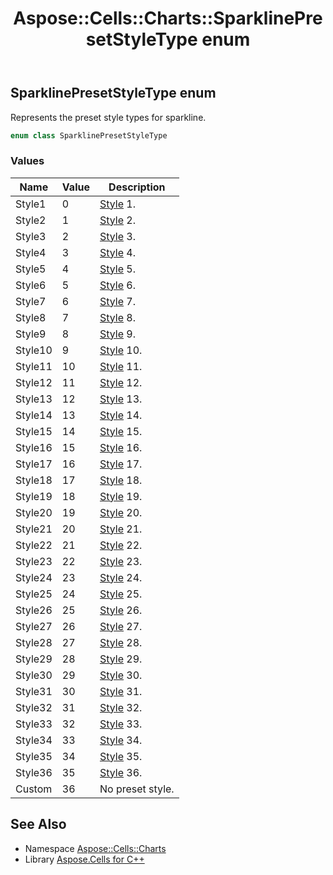 ﻿---
title: Aspose::Cells::Charts::SparklinePresetStyleType enum
linktitle: SparklinePresetStyleType
second_title: Aspose.Cells for C++ API Reference
description: 'Aspose::Cells::Charts::SparklinePresetStyleType enum. Represents the preset style types for sparkline in C++.'
type: docs
weight: 6200
url: /cpp/aspose.cells.charts/sparklinepresetstyletype/
---
## SparklinePresetStyleType enum


Represents the preset style types for sparkline.

```cpp
enum class SparklinePresetStyleType
```

### Values

| Name | Value | Description |
| --- | --- | --- |
| Style1 | 0 | [Style](../../aspose.cells/style/) 1. |
| Style2 | 1 | [Style](../../aspose.cells/style/) 2. |
| Style3 | 2 | [Style](../../aspose.cells/style/) 3. |
| Style4 | 3 | [Style](../../aspose.cells/style/) 4. |
| Style5 | 4 | [Style](../../aspose.cells/style/) 5. |
| Style6 | 5 | [Style](../../aspose.cells/style/) 6. |
| Style7 | 6 | [Style](../../aspose.cells/style/) 7. |
| Style8 | 7 | [Style](../../aspose.cells/style/) 8. |
| Style9 | 8 | [Style](../../aspose.cells/style/) 9. |
| Style10 | 9 | [Style](../../aspose.cells/style/) 10. |
| Style11 | 10 | [Style](../../aspose.cells/style/) 11. |
| Style12 | 11 | [Style](../../aspose.cells/style/) 12. |
| Style13 | 12 | [Style](../../aspose.cells/style/) 13. |
| Style14 | 13 | [Style](../../aspose.cells/style/) 14. |
| Style15 | 14 | [Style](../../aspose.cells/style/) 15. |
| Style16 | 15 | [Style](../../aspose.cells/style/) 16. |
| Style17 | 16 | [Style](../../aspose.cells/style/) 17. |
| Style18 | 17 | [Style](../../aspose.cells/style/) 18. |
| Style19 | 18 | [Style](../../aspose.cells/style/) 19. |
| Style20 | 19 | [Style](../../aspose.cells/style/) 20. |
| Style21 | 20 | [Style](../../aspose.cells/style/) 21. |
| Style22 | 21 | [Style](../../aspose.cells/style/) 22. |
| Style23 | 22 | [Style](../../aspose.cells/style/) 23. |
| Style24 | 23 | [Style](../../aspose.cells/style/) 24. |
| Style25 | 24 | [Style](../../aspose.cells/style/) 25. |
| Style26 | 25 | [Style](../../aspose.cells/style/) 26. |
| Style27 | 26 | [Style](../../aspose.cells/style/) 27. |
| Style28 | 27 | [Style](../../aspose.cells/style/) 28. |
| Style29 | 28 | [Style](../../aspose.cells/style/) 29. |
| Style30 | 29 | [Style](../../aspose.cells/style/) 30. |
| Style31 | 30 | [Style](../../aspose.cells/style/) 31. |
| Style32 | 31 | [Style](../../aspose.cells/style/) 32. |
| Style33 | 32 | [Style](../../aspose.cells/style/) 33. |
| Style34 | 33 | [Style](../../aspose.cells/style/) 34. |
| Style35 | 34 | [Style](../../aspose.cells/style/) 35. |
| Style36 | 35 | [Style](../../aspose.cells/style/) 36. |
| Custom | 36 | No preset style. |

## See Also

* Namespace [Aspose::Cells::Charts](../)
* Library [Aspose.Cells for C++](../../)

